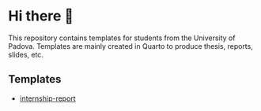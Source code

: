 # Hi there 👋

This repository contains templates for students from the University of Padova. Templates are mainly created in Quarto to produce thesis, reports, slides, etc.

## Templates

- [internship-report](https://github.com/students-starting/internship-report)
